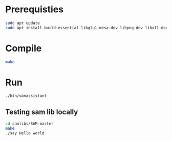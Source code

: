 # Prerequisties

```bash
sudo apt update
sudo apt install build-essential libglu1-mesa-dev libpng-dev libx11-dev libpng-dev libsdl-dev
```

# Compile

```bash
make
```

# Run

```bash
./bin/vanassistant
```

## Testing sam lib locally

```bash
cd samlibs/SAM-master
make
./say Hello world
```